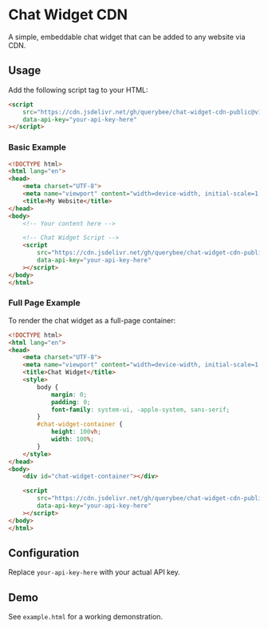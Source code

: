 # Chat Widget CDN

A simple, embeddable chat widget that can be added to any website via CDN.

## Usage

Add the following script tag to your HTML:

```html
<script
    src="https://cdn.jsdelivr.net/gh/querybee/chat-widget-cdn-public@v1.0.0/chat-widget.js"
    data-api-key="your-api-key-here"
></script>
```

### Basic Example

```html
<!DOCTYPE html>
<html lang="en">
<head>
    <meta charset="UTF-8">
    <meta name="viewport" content="width=device-width, initial-scale=1.0">
    <title>My Website</title>
</head>
<body>
    <!-- Your content here -->

    <!-- Chat Widget Script -->
    <script
        src="https://cdn.jsdelivr.net/gh/querybee/chat-widget-cdn-public@v1.0.0/chat-widget.js"
        data-api-key="your-api-key-here"
    ></script>
</body>
</html>
```

### Full Page Example

To render the chat widget as a full-page container:

```html
<!DOCTYPE html>
<html lang="en">
<head>
    <meta charset="UTF-8">
    <meta name="viewport" content="width=device-width, initial-scale=1.0">
    <title>Chat Widget</title>
    <style>
        body {
            margin: 0;
            padding: 0;
            font-family: system-ui, -apple-system, sans-serif;
        }
        #chat-widget-container {
            height: 100vh;
            width: 100%;
        }
    </style>
</head>
<body>
    <div id="chat-widget-container"></div>

    <script
        src="https://cdn.jsdelivr.net/gh/querybee/chat-widget-cdn-public@v1.0.0/chat-widget.js"
        data-api-key="your-api-key-here"
    ></script>
</body>
</html>
```

## Configuration

Replace `your-api-key-here` with your actual API key.

## Demo

See `example.html` for a working demonstration.

